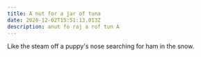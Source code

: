 ```yaml
---
title: A nut for a jar of tuna
date: 2020-12-02T15:51:13.013Z
description: anut fo raj a rof tun A
---
```

Like the steam off a puppy's nose searching for ham in the snow.